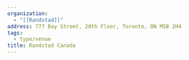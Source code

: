```yaml
---
organization:
  - "[[Randstad]]"
address: 777 Bay Street, 20th Floor, Toronto, ON M5B 2H4
tags:
  - type/venue
title: Randstad Canada
---
```

